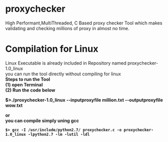 # proxychecker
High Performant,MultiThreaded, C Based proxy checker Tool which makes validating and checking millions of proxy in almost no time.

# Compilation for Linux
Linux Executable is already included in Repository named proxychecker-1.0_linux<br>
you can run the tool directly without compiling for linux<br>
<b>Steps to run the Tool<b><br>
(1) open Terminal<br>
(2) Run the code below<br>
  <p style='background-color:black color:white'>$>./proxychecker-1.0_linux --inputproxyfile million.txt --outputproxyfile wow.txt</p>
or<br> 
you can compile simply uning gcc<br>
<code style='background-color:black color:white'>
$> gcc -I /usr/include/python2.7/ proxychecker.c -o proxychecker-1.0_linux -lpython2.7 -lm -lutil -ldl
</p>

